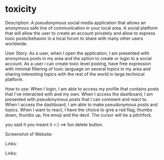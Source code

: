 
# toxicity

Description:
A pseudonymous social media application that allows an anonymous safe line of communication in your local area. A social platform that will allow the user to create an account privately and allow to express toxic posts/behavior in a local forum to share with many other users worldwide. 

User Story:
As a user, when I open the application, I am presented with anonymous posts in my area and the option to create or login to a social account. 
As a user i can create toxic level posting, have free expression with minimal filtering of toxic language on several topics in my area and sharing interesting topics with the rest of the world in large technical platform.


How to use:
When I login, I am able to access my profile that contains posts that I've interacted with and my own.
When I access the dashboard, I am presented with pseudonymous posts that I can comment and react to.
When I access the dashboard, I am able to make pseudonymous posts and topics.
When I want to react, I have the choice to give a red flag, thumbs down, thumbs up, fire emoji and the devil. 
The cursor will be a pitchfork.

you said it you meant it >:) ==> fun delete button.



Screenshot of Website:




Links:

Links: 

